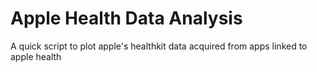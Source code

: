 # Apple Health Data Analysis

A quick script to plot apple's healthkit data acquired from apps linked to apple health
